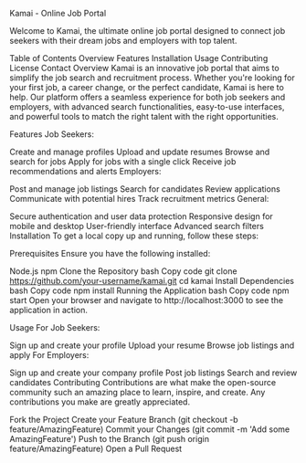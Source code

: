 Kamai - Online Job Portal

Welcome to Kamai, the ultimate online job portal designed to connect job seekers with their dream jobs and employers with top talent.

Table of Contents
Overview
Features
Installation
Usage
Contributing
License
Contact
Overview
Kamai is an innovative job portal that aims to simplify the job search and recruitment process. Whether you're looking for your first job, a career change, or the perfect candidate, Kamai is here to help. Our platform offers a seamless experience for both job seekers and employers, with advanced search functionalities, easy-to-use interfaces, and powerful tools to match the right talent with the right opportunities.

Features
Job Seekers:

Create and manage profiles
Upload and update resumes
Browse and search for jobs
Apply for jobs with a single click
Receive job recommendations and alerts
Employers:

Post and manage job listings
Search for candidates
Review applications
Communicate with potential hires
Track recruitment metrics
General:

Secure authentication and user data protection
Responsive design for mobile and desktop
User-friendly interface
Advanced search filters
Installation
To get a local copy up and running, follow these steps:

Prerequisites
Ensure you have the following installed:

Node.js
npm
Clone the Repository
bash
Copy code
git clone https://github.com/your-username/kamai.git
cd kamai
Install Dependencies
bash
Copy code
npm install
Running the Application
bash
Copy code
npm start
Open your browser and navigate to http://localhost:3000 to see the application in action.

Usage
For Job Seekers:

Sign up and create your profile
Upload your resume
Browse job listings and apply
For Employers:

Sign up and create your company profile
Post job listings
Search and review candidates
Contributing
Contributions are what make the open-source community such an amazing place to learn, inspire, and create. Any contributions you make are greatly appreciated.

Fork the Project
Create your Feature Branch (git checkout -b feature/AmazingFeature)
Commit your Changes (git commit -m 'Add some AmazingFeature')
Push to the Branch (git push origin feature/AmazingFeature)
Open a Pull Request
